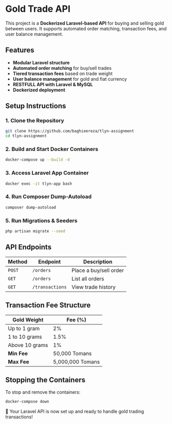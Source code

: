 # Gold Trade API

This project is a **Dockerized Laravel-based API** for buying and selling gold between users. It supports automated order matching, transaction fees, and user balance management.

## Features
- **Modular Laravel structure**
- **Automated order matching** for buy/sell trades
- **Tiered transaction fees** based on trade weight
- **User balance management** for gold and fiat currency
- **RESTFULL API with Laravel & MySQL**
- **Dockerized deployment**

## Setup Instructions

### 1. Clone the Repository
```sh
git clone https://github.com/baghieereza/tlyn-assignment
cd tlyn-assignment
```

### 2. Build and Start Docker Containers
```sh
docker-compose up --build -d
```

### 3. Access Laravel App Container
```sh
docker exec -it tlyn-app bash
```

### 4. Run Composer Dump-Autoload
```sh
composer dump-autoload
```

### 5. Run Migrations & Seeders
```sh
php artisan migrate --seed
```

## API Endpoints
| Method | Endpoint         | Description            |
|--------|-----------------|------------------------|
| `POST` | `/orders`       | Place a buy/sell order |
| `GET`  | `/orders`       | List all orders        |
| `GET`  | `/transactions` | View trade history     |

## Transaction Fee Structure
| Gold Weight        | Fee (%)  |
|--------------------|---------|
| Up to 1 gram      | 2%      |
| 1 to 10 grams     | 1.5%    |
| Above 10 grams    | 1%      |
| **Min Fee**       | 50,000 Tomans |
| **Max Fee**       | 5,000,000 Tomans |

## Stopping the Containers
To stop and remove the containers:
```sh
docker-compose down
```

🚀 Your Laravel API is now set up and ready to handle gold trading transactions!

